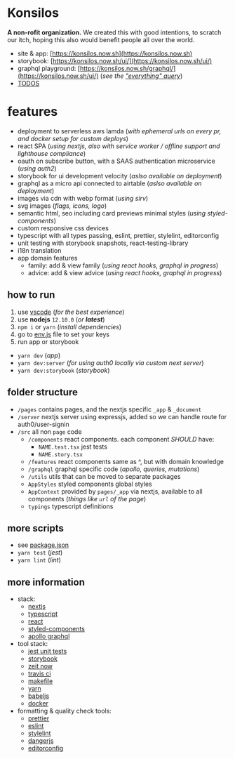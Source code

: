 # Konsilos

**A non-rofit organization.**
We created this with good intentions, to scratch our itch, hoping this also would benefit people all over the world.

- site & app: [https://konsilos.now.sh](https://konsilos.now.sh)
- storybook: [https://konsilos.now.sh/ui/](https://konsilos.now.sh/ui/)
- graphql playground: [https://konsilos.now.sh/graphql/](https://konsilos.now.sh/ui/) (_see the ["everything" query](./src/graphql/everythingQuery.graphql.ts)_)
- [TODOS](./TODO.md)

# features
- deployment to serverless aws lamda (_with ephemeral urls on every pr, and docker setup for custom deploys_)
- react SPA (_using nextjs, also with service worker / offline support and lighthouse compliance_)
- oauth on subscribe button, with a SAAS authentication microservice (_using auth2_)
- storybook for ui development velocity (_aslso available on deployment_)
- graphql as a micro api connected to airtable (_aslso available on deployment_)
- images via cdn with webp format (_using sirv_)
- svg images (_flags, icons, logo_)
- semantic html, seo including card previews minimal styles (_using styled-components_)
- custom responsive css devices
- typescript with all types passing, eslint, prettier, stylelint, editorconfig
- unit testing with storybook snapshots, react-testing-library
- i18n translation
- app domain features
  - family: add & view family (_using react hooks, graphql in progress_)
  - advice: add & view advice (_using react hooks, graphql in progress_)

## how to run

1. use [vscode](https://code.visualstudio.com/) (_for the best experience_)
1. use **nodejs** `12.10.0` (_or **latest**_)
2. `npm i` or `yarn` (_install dependencies_)
3. go to [env.js](./env.js) file to set your keys
4. run app or storybook
  - `yarn dev` (_app_)
  - `yarn dev:server` (_for using auth0 locally via custom next server_)
  - `yarn dev:storybook` (_storybook_)

## folder structure
  - `/pages` contains pages, and the nextjs specific `_app` & `_document`
  - `/server` nextjs server using expressjs, added so we can handle route for auth0/user-signin
  - `/src` all non `page` code
    - `/components` react components. each component _SHOULD_ have:
      - `NAME.test.tsx` jest tests
      - `NAME.story.tsx`
    - `/features` react components same as ^, but with domain knowledge
    - `/graphql` graphql specific code (_apollo, queries, mutations_)
    - `/utils` utils that can be moved to separate packages
    - `AppStyles` styled components global styles
    - `AppContext` provided by `pages/_app` via nextjs, available to all components (_things like `url` of the page_)
    - `typings` typescript definitions

## more scripts
  - see [package.json](./package.json)
  - `yarn test` (_jest_)
  - `yarn lint` (_lint_)

## more information
- stack:
  - [nextjs](https://nextjs.org/)
  - [typescript](https://www.typescriptlang.org)
  - [react](https://reactjs.org)
  - [styled-components](https://www.styled-components.com)
  - [apollo graphql](https://www.apollographql.com/)
- tool stack:
  - [jest unit tests](https://jestjs.io)
  - [storybook](https://storybook.js.org)
  - [zeit now](https://zeit.co/)
  - [travis ci](https://travis-ci.org/)
  - [makefile](https://gist.github.com/isaacs/62a2d1825d04437c6f08)
  - [yarn](https://yarnpkg.com/lang/en/)
  - [babeljs](https://babeljs.io)
  - [docker](https://www.docker.com)
- formatting & quality check tools:
  - [prettier](https://prettier.io/)
  - [eslint](https://eslint.org)
  - [stylelint](https://github.com/stylelint/stylelint)
  - [dangerjs](https://github.com/danger/danger/blob/master/Dangerfile)
  - [editorconfig](https://editorconfig.org)

